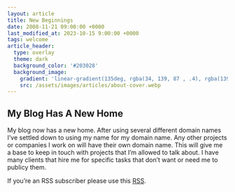 ```yaml
---
layout: article
title: New Beginnings
date: 2008-11-21 09:00:00 +0000
last_modified_at: 2023-10-15 9:00:00 +0000
tags: welcome
article_header:
  type: overlay
  theme: dark
  background_color: '#203028'
  background_image:
    gradient: 'linear-gradient(135deg, rgba(34, 139, 87 , .4), rgba(139, 34, 139, .4))'
    src: /assets/images/articles/about-cover.webp
---
```

## My Blog Has A New Home
My blog now has a new home. After using several different domain names I’ve settled down to using my name for my domain name. Any other projects or companies I work on will have their own domain name. This will give me a base to keep in touch with projects that I’m allowed to talk about. I have many clients that hire me for specific tasks that don’t want or need me to publicy them.
<!--more-->
If you’re an RSS subscriber please use this [RSS](https://christophersherrod.com/feed.xml).